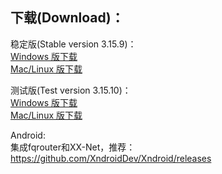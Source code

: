 
## 下载(Download)：
稳定版(Stable version 3.15.9)：  
[Windows 版下载](https://github.com/XX-net/XX-Net/releases/download/3.15.9/XX-Net-3.15.9.7z)   
[Mac/Linux 版下载](https://github.com/XX-net/XX-Net/archive/3.15.9.zip)

测试版(Test version 3.15.10)：  
[Windows 版下载](https://github.com/XX-net/XX-Net/releases/download/3.15.10/XX-Net-3.15.10.7z)   
[Mac/Linux 版下载](https://github.com/XX-net/XX-Net/archive/3.15.10.zip)  


Android:  
集成fqrouter和XX-Net，推荐：  
https://github.com/XndroidDev/Xndroid/releases
